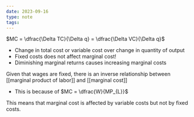 ```yaml
---
date: 2023-09-16
type: note
tags: 
---
```


$MC = \dfrac{\Delta TC}{\Delta q} = \dfrac{\Delta VC}{\Delta q}$
- Change in total cost or variable cost over change in quantity of output
- Fixed costs does not affect marginal cost!
- Diminishing marginal returns causes increasing marginal costs

Given that wages are fixed, there is an inverse relationship between [[marginal product of labor]] and [[marginal cost]]
- This is because of $MC = \dfrac{W}{MP_{L}}$

This means that marginal cost is affected by variable costs but not by fixed costs.